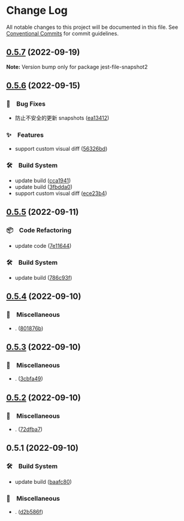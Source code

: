 # Change Log

All notable changes to this project will be documented in this file.
See [Conventional Commits](https://conventionalcommits.org) for commit guidelines.

## [0.5.7](https://github.com/bluelovers/ws-jest/compare/jest-file-snapshot2@0.5.6...jest-file-snapshot2@0.5.7) (2022-09-19)

**Note:** Version bump only for package jest-file-snapshot2





## [0.5.6](https://github.com/bluelovers/ws-jest/compare/jest-file-snapshot2@0.5.5...jest-file-snapshot2@0.5.6) (2022-09-15)



### 🐛　Bug Fixes

* 防止不安全的更新 snapshots ([ea13412](https://github.com/bluelovers/ws-jest/commit/ea13412ea535df406f77e8bb183251cae25d2a1b))


### ✨　Features

* support custom visual diff ([56326bd](https://github.com/bluelovers/ws-jest/commit/56326bd2b897d8ed54a6c63c7005b3b88eb1f27f))


### 🛠　Build System

* update build ([cca1941](https://github.com/bluelovers/ws-jest/commit/cca194101122a18c961275ee780f700bf571960b))
* update build ([3fbdda0](https://github.com/bluelovers/ws-jest/commit/3fbdda01bc244eec528502c963befc2d39cac531))
* support custom visual diff ([ece23b4](https://github.com/bluelovers/ws-jest/commit/ece23b4906e44a459b0f177d3d1f3705f0b954a9))



## [0.5.5](https://github.com/bluelovers/ws-jest/compare/jest-file-snapshot2@0.5.4...jest-file-snapshot2@0.5.5) (2022-09-11)



### 📦　Code Refactoring

* update code ([7e11644](https://github.com/bluelovers/ws-jest/commit/7e11644df1043e4aa5beff0593ccacdcd8aef2d6))


### 🛠　Build System

* update build ([786c93f](https://github.com/bluelovers/ws-jest/commit/786c93fff3e9c10076a6c71eefbe5fe40f9c7415))



## [0.5.4](https://github.com/bluelovers/ws-jest/compare/jest-file-snapshot2@0.5.3...jest-file-snapshot2@0.5.4) (2022-09-10)



### 🔖　Miscellaneous

* . ([801876b](https://github.com/bluelovers/ws-jest/commit/801876b5b57f5727e5d65ec03a4043ac376b244e))



## [0.5.3](https://github.com/bluelovers/ws-jest/compare/jest-file-snapshot2@0.5.2...jest-file-snapshot2@0.5.3) (2022-09-10)



### 🔖　Miscellaneous

* . ([3cbfa49](https://github.com/bluelovers/ws-jest/commit/3cbfa499d6d3bb4bd42f9e1d0172c35fc0d27f59))



## [0.5.2](https://github.com/bluelovers/ws-jest/compare/jest-file-snapshot2@0.5.1...jest-file-snapshot2@0.5.2) (2022-09-10)



### 🔖　Miscellaneous

* . ([72dfba7](https://github.com/bluelovers/ws-jest/commit/72dfba78ff966f81e3c3a8dc6e48e9b01f6689db))



## 0.5.1 (2022-09-10)



### 🛠　Build System

* update build ([baafc80](https://github.com/bluelovers/ws-jest/commit/baafc80e84ea5d2470db07ce356c3be2df87a7be))


### 🔖　Miscellaneous

* . ([d2b586f](https://github.com/bluelovers/ws-jest/commit/d2b586fe0f6a93ef5e7c4cf4abeefcdebf19bbc1))

